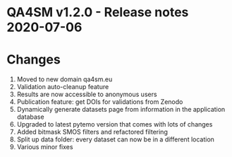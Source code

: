 QA4SM v1.2.0 - Release notes 2020-07-06
=======================================================

# Changes

1. Moved to new domain qa4sm.eu
2. Validation auto-cleanup feature
3. Results are now accessible to anonymous users
4. Publication feature: get DOIs for validations from Zenodo
5. Dynamically generate datasets page from information in the application database
6. Upgraded to latest pytemo version that comes with lots of changes
7. Added bitmask SMOS filters and refactored filtering
8. Split up data folder: every dataset can now be in a different location
9. Various minor fixes
